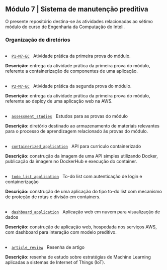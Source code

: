 <h2>Módulo 7 | Sistema de manutenção preditiva</h2>

<p>O presente repositório destina-se às atividades relacionadas ao sétimo módulo do curso de Engenharia da Computação do Inteli.</p>

<h3>Organização de diretórios</h3><br>

<li><a href="https://github.com/amandafontes/M7-Inteli-Predictive-Maintenance-System/tree/main/P1-M7-EC"><code>P1-M7-EC</code></a>&nbsp;&nbsp;&nbsp;Atividade prática da primeira prova do módulo.<br>
  <p><b>Descrição:</b> entrega da atividade prática da primeira prova do módulo, referente a containerização de componentes de uma aplicação.</p>
<br>

<li><a href="https://github.com/amandafontes/M7-Inteli-Predictive-Maintenance-System/tree/main/P2-M7-EC"><code>P2-M7-EC</code></a>&nbsp;&nbsp;&nbsp;Atividade prática da segunda prova do módulo.<br>
  <p><b>Descrição:</b> entrega da atividade prática da primeira prova do módulo, referente ao deploy de uma aplicação web na AWS.</p>
<br>

<li><a href="https://github.com/amandafontes/M7-Inteli-Predictive-Maintenance-System/tree/main/assessment_studies"><code>assessment_studies</code></a>&nbsp;&nbsp;&nbsp;Estudos para as provas do módulo<br>
  <p><b>Descrição:</b> diretório destinado ao armazenamento de materiais relevantes para o processo de aprendizagem relacionado às provas do módulo.</p>
<br>

<li><a href="https://github.com/amandafontes/M7-Inteli-Predictive-Maintenance-System/tree/main/containerized_application"><code>containerized_application</code></a>&nbsp;&nbsp;&nbsp;API para currículo containerizado<br>
  <p><b>Descrição:</b> construção da imagem de uma API simples utilizando Docker, publicação da imagem no DockerHub e execução do container.</p>
<br>

<li><a href="https://github.com/amandafontes/M7-Inteli-Predictive-Maintenance-System/tree/main/todo_list_application"><code>todo_list_application</code></a>&nbsp;&nbsp;&nbsp;To-do list com autenticação de login e containerização<br>
  <p><b>Descrição:</b> construção de uma aplicação do tipo to-do list com mecanismo de proteção de rotas e divisão em containers.</p>
<br>

<li><a href="https://github.com/amandafontes/M7-Inteli-Predictive-Maintenance-System/tree/main/dashboard_application"><code>dashboard_application</code></a>&nbsp;&nbsp;&nbsp;Aplicação web em nuvem para visualização de dados<br>
  <p><b>Descrição:</b> construção de aplicação web, hospedada nos serviços AWS, com dashboard para interação com modelo preditivo.</p>
<br>

<li><a href="https://github.com/amandafontes/M7-Inteli-Predictive-Maintenance-System/tree/main/article_review"><code>article_review</code></a>&nbsp;&nbsp;&nbsp;Resenha de artigo<br>
  <p><b>Descrição:</b> resenha de estudo sobre estratégias de Machine Learning aplicadas a sistemas de Internet of Things (IoT).</p>
<br>
